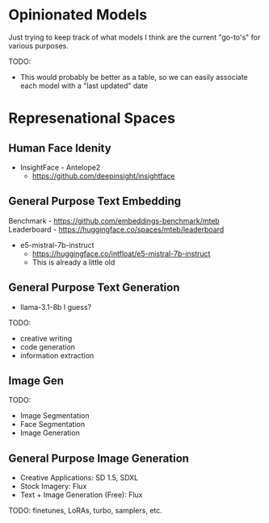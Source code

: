 # Opinionated Models

Just trying to keep track of what models I think are the current "go-to's" for various purposes.

TODO: 
* This would probably be better as a table, so we can easily associate each model with a "last updated" date

# Represenational Spaces

## Human Face Idenity

* InsightFace - Antelope2
  * https://github.com/deepinsight/insightface

## General Purpose Text Embedding

Benchmark - https://github.com/embeddings-benchmark/mteb  
Leaderboard - https://huggingface.co/spaces/mteb/leaderboard

* e5-mistral-7b-instruct
  * https://huggingface.co/intfloat/e5-mistral-7b-instruct
  * This is already a little old
 
## General Purpose Text Generation

* llama-3.1-8b I guess?


TODO:
* creative writing
* code generation
* information extraction


## Image Gen

TODO:
* Image Segmentation
* Face Segmentation
* Image Generation

## General Purpose Image Generation

* Creative Applications: SD 1.5, SDXL
* Stock Imagery: Flux
* Text + Image Generation (Free): Flux

TODO: finetunes, LoRAs, turbo, samplers, etc.
